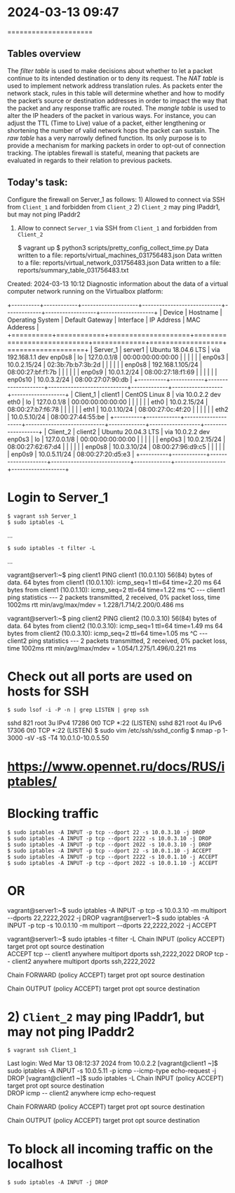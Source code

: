 # 2024-03-13    09:47
=====================

Tables overview
---------------
The *filter table* is used to make decisions about whether to let a packet continue to its intended destination or to deny its request.
The *NAT table* is used to implement network address translation rules. As packets enter the network stack, rules in this table will determine whether and how to modify the packet’s source or destination addresses in order to impact the way that the packet and any response traffic are routed.
The *mangle table* is used to alter the IP headers of the packet in various ways. For instance, you can adjust the TTL (Time to Live) value of a packet, either lengthening or shortening the number of valid network hops the packet can sustain.
The *raw table* has a very narrowly defined function. Its only purpose is to provide a mechanism for marking packets in order to opt-out of connection tracking. The iptables firewall is stateful, meaning that packets are evaluated in regards to their relation to previous packets.


Today's task:
-------------
Configure the firewall on Server_1 as follows:
    1) Allowed to connect via SSH from `Client_1` and forbidden from `Client_2`
    2) `Client_2` may ping IPaddr1, but may not ping IPaddr2

1) Allow to connect `Server_1` via SSH from `Client_1` and forbidden from `Client_2`

    $ vagrant up
    $ python3 scripts/pretty_config_collect_time.py
Data written to a file: reports/virtual_machines_031756483.json
Data written to a file: reports/virtual_network_031756483.json
Data written to a file: reports/summary_table_031756483.txt

Created: 2024-03-13 10:12
Diagnostic information about the data of a virtual computer network running on the Virtualbox platform:

+----------+------------+--------------------+----------------------------+-------------+------------------+-------------------+
| Device   | Hostname   | Operating System   | Default Gateway            | Interface   | IP Address       | MAC Adderess      |
+==========+============+====================+============================+=============+==================+===================+
| Server_1 | server1    | Ubuntu 18.04.6 LTS | via 192.168.1.1 dev enp0s8 | lo          | 127.0.0.1/8      | 00:00:00:00:00:00 |
|          |            |                    |                            | enp0s3      | 10.0.2.15/24     | 02:3b:7b:b7:3b:2d |
|          |            |                    |                            | enp0s8      | 192.168.1.105/24 | 08:00:27:bf:f1:7b |
|          |            |                    |                            | enp0s9      | 10.0.1.2/24      | 08:00:27:18:f1:69 |
|          |            |                    |                            | enp0s10     | 10.0.3.2/24      | 08:00:27:07:90:db |
+----------+------------+--------------------+----------------------------+-------------+------------------+-------------------+
| Client_1 | client1    | CentOS Linux 8     | via 10.0.2.2 dev eth0      | lo          | 127.0.0.1/8      | 00:00:00:00:00:00 |
|          |            |                    |                            | eth0        | 10.0.2.15/24     | 08:00:27:b7:f6:78 |
|          |            |                    |                            | eth1        | 10.0.1.10/24     | 08:00:27:0c:4f:20 |
|          |            |                    |                            | eth2        | 10.0.5.10/24     | 08:00:27:44:55:be |
+----------+------------+--------------------+----------------------------+-------------+------------------+-------------------+
| Client_2 | client2    | Ubuntu 20.04.3 LTS | via 10.0.2.2 dev enp0s3    | lo          | 127.0.0.1/8      | 00:00:00:00:00:00 |
|          |            |                    |                            | enp0s3      | 10.0.2.15/24     | 08:00:27:62:67:d4 |
|          |            |                    |                            | enp0s8      | 10.0.3.10/24     | 08:00:27:96:d9:c5 |
|          |            |                    |                            | enp0s9      | 10.0.5.11/24     | 08:00:27:20:d5:e3 |
+----------+------------+--------------------+----------------------------+-------------+------------------+-------------------+

# Login to Server_1
    $ vagrant ssh Server_1
    $ sudo iptables -L
...

    $ sudo iptables -t filter -L
...

vagrant@server1:~$ ping client1
PING client1 (10.0.1.10) 56(84) bytes of data.
64 bytes from client1 (10.0.1.10): icmp_seq=1 ttl=64 time=2.20 ms
64 bytes from client1 (10.0.1.10): icmp_seq=2 ttl=64 time=1.22 ms
^C
--- client1 ping statistics ---
2 packets transmitted, 2 received, 0% packet loss, time 1002ms
rtt min/avg/max/mdev = 1.228/1.714/2.200/0.486 ms

vagrant@server1:~$ ping client2
PING client2 (10.0.3.10) 56(84) bytes of data.
64 bytes from client2 (10.0.3.10): icmp_seq=1 ttl=64 time=1.49 ms
64 bytes from client2 (10.0.3.10): icmp_seq=2 ttl=64 time=1.05 ms
^C
--- client2 ping statistics ---
2 packets transmitted, 2 received, 0% packet loss, time 1002ms
rtt min/avg/max/mdev = 1.054/1.275/1.496/0.221 ms


# Check out all ports are used on hosts for SSH
    $ sudo lsof -i -P -n | grep LISTEN | grep ssh
sshd       821            root    3u  IPv4  17286      0t0  TCP *:22 (LISTEN)
sshd       821            root    4u  IPv6  17306      0t0  TCP *:22 (LISTEN)
    $ sudo vim /etc/ssh/sshd_config
    $ nmap -p 1-3000 -sV -sS -T4 10.0.1.0-10.0.5.50

# https://www.opennet.ru/docs/RUS/iptables/
# Blocking traffic
    $ sudo iptables -A INPUT -p tcp --dport 22 -s 10.0.3.10 -j DROP 
    $ sudo iptables -A INPUT -p tcp --dport 2222 -s 10.0.3.10 -j DROP 
    $ sudo iptables -A INPUT -p tcp --dport 2022 -s 10.0.3.10 -j DROP 
    $ sudo iptables -A INPUT -p tcp --dport 22 -s 10.0.1.10 -j ACCEPT 
    $ sudo iptables -A INPUT -p tcp --dport 2222 -s 10.0.1.10 -j ACCEPT 
    $ sudo iptables -A INPUT -p tcp --dport 2022 -s 10.0.1.10 -j ACCEPT
# OR
vagrant@server1:~$ sudo iptables -A INPUT -p tcp -s 10.0.3.10 -m multiport --dports 22,2222,2022 -j DROP
vagrant@server1:~$ sudo iptables -A INPUT -p tcp -s 10.0.1.10 -m multiport --dports 22,2222,2022 -j ACCEPT


vagrant@server1:~$ sudo iptables -t filter -L
Chain INPUT (policy ACCEPT)
target     prot opt source               destination         
ACCEPT     tcp  --  client1              anywhere             multiport dports ssh,2222,2022
DROP       tcp  --  client2              anywhere             multiport dports ssh,2222,2022

Chain FORWARD (policy ACCEPT)
target     prot opt source               destination         

Chain OUTPUT (policy ACCEPT)
target     prot opt source               destination   



#    2) `Client_2` may ping IPaddr1, but may not ping IPaddr2
    $ vagrant ssh Client_1
Last login: Wed Mar 13 08:12:37 2024 from 10.0.2.2
[vagrant@client1 ~]$ sudo iptables -A INPUT -s 10.0.5.11 -p icmp --icmp-type echo-request -j DROP
[vagrant@client1 ~]$ sudo iptables -L
Chain INPUT (policy ACCEPT)
target     prot opt source               destination         
DROP       icmp --  client2              anywhere             icmp echo-request

Chain FORWARD (policy ACCEPT)
target     prot opt source               destination         

Chain OUTPUT (policy ACCEPT)
target     prot opt source               destination 


# To block all incoming traffic on the localhost
    $ sudo iptables -A INPUT -j DROP

